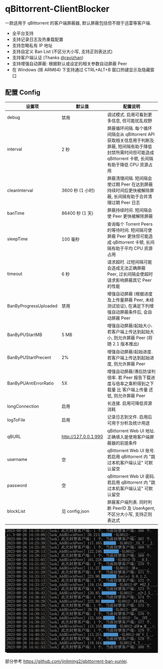 # qBittorrent-ClientBlocker
一款适用于 qBittorrent 的客户端屏蔽器, 默认屏蔽包括但不限于迅雷等客户端.

* 全平台支持
* 支持记录日志及热重载配置
* 支持忽略私有 IP 地址
* 支持自定义 Ban List (不区分大小写, 支持正则表达式)
* 支持客户端认证 (Thanks [@ravizhan](https://github.com/ravizhan))
* 支持增强自动屏蔽: 根据默认或设定的相关参数自动屏蔽 Peer
* 在 Windows (除 ARM64) 下支持通过 CTRL+ALT+B 窗口热键显示及隐藏窗口

## 配置 Config
| 设置项 | 默认值 | 配置说明 |
| ----- | ----- | ----- |
| debug | 禁用 | 调试模式. 启用可看到更多信息, 但可能扰乱视野 |
| interval | 2 秒 | 屏蔽循环间隔. 每个循环间隔会从 qBittorrent API 获取相关信息用于判断及屏蔽, 短间隔有助于降低封禁所需时间但可能造成 qBittorrent 卡顿, 长间隔有助于降低 CPU 资源占用 |
| cleanInterval | 3600 秒 (1 小时) | 屏蔽清理间隔. 短间隔会使过期 Peer 在达到屏蔽持续时间后更快被解除屏蔽, 长间隔有助于合并清理过期 Peer 日志 |
| banTime | 86400 秒 (1 天) | 屏蔽持续时间. 短间隔会使 Peer 更快被解除屏蔽 |
| sleepTime | 100 毫秒 | 查询每个 Torrent Peers 的等待时间. 短间隔可使屏蔽 Peer 更快但可能造成 qBittorrent 卡顿, 长间隔有助于平均 CPU 资源占用 |
| timeout | 6 秒 | 请求超时. 过短间隔可能会造成无法正确屏蔽 Peer, 过长间隔会使超时请求影响屏蔽其它 Peer 的性能 |
| BanByProgressUploaded | 禁用 | 增强自动屏蔽 (根据进度及上传量屏蔽 Peer, 未经测试验证), 在满足下列增强自动屏蔽条件后, 会自动屏蔽 Peer |
| BanByPUStartMB | 5 MB | 增强自动屏蔽/起始大小. 若客户端上传达到起始大小, 则允许屏蔽 Peer (将随 2.1 版本推出) |
| BanByPUStartPrecent | 2% | 增强自动屏蔽/起始进度. 若客户端上传达到起始进度, 则允许屏蔽 Peer |
| BanByPUAntiErrorRatio | 5X | 增强自动屏蔽/滞后防误判倍率. 若 Peer 报告下载进度与倍率之乘积得到之下载量 比 客户端上传量 还低, 则允许屏蔽 Peer |
| longConnection | 启用 | 长连接. 启用可降低资源消耗 |
| logToFile | 启用 | 记录日志到文件. 启用后可用于分析及统计用途 |
| qBURL | http://127.0.0.1:990 | qBittorrent Web UI 地址. 正确填入是使用客户端屏蔽器的前提条件 |
| username | 空 | qBittorrent Web UI 账号. 若启用 qBittorrent 内 "跳过本机客户端认证" 可默认留空 |
| password | 空 | qBittorrent Web UI 密码. 若启用 qBittorrent 内 "跳过本机客户端认证" 可默认留空 |
| blockList | 见 config.json | 屏蔽客户端列表. 同时判断 PeerID 及 UserAgent, 不区分大小写, 支持正则表达式 |

![Preview](Preview.png)

部分参考 https://github.com/jinliming2/qbittorrent-ban-xunlei.
